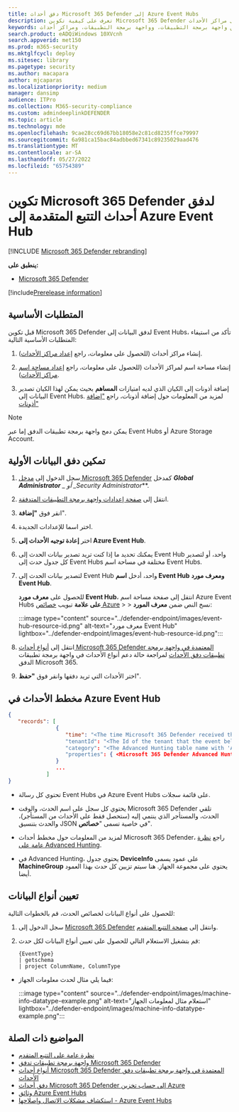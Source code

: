 ```yaml
---
title: دفق أحداث Microsoft 365 Defender إلى Azure Event Hubs
description: تعرف على كيفية تكوين Microsoft 365 Defender لدفق أحداث التتبع المتقدمة إلى مراكز الأحداث.
keywords: تصدير البيانات الأولية، وتدفق واجهة برمجة التطبيقات، وواجهة برمجة التطبيقات، ومراكز أحداث Azure، وتخزين Azure، وحساب التخزين، والتتبع المتقدم، ومشاركة البيانات الأولية
search.product: eADQiWindows 10XVcnh
search.appverid: met150
ms.prod: m365-security
ms.mktglfcycl: deploy
ms.sitesec: library
ms.pagetype: security
ms.author: macapara
author: mjcaparas
ms.localizationpriority: medium
manager: dansimp
audience: ITPro
ms.collection: M365-security-compliance
ms.custom: admindeeplinkDEFENDER
ms.topic: article
ms.technology: mde
ms.openlocfilehash: 9cae28cc69d67bb18058e2c81cd8235ffce79997
ms.sourcegitcommit: 6a981ca15bac84adbbed67341c89235029aad476
ms.translationtype: MT
ms.contentlocale: ar-SA
ms.lasthandoff: 05/27/2022
ms.locfileid: "65754389"
---
```

# <a name="configure-microsoft-365-defender-to-stream-advanced-hunting-events-to-your-azure-event-hub"></a>تكوين Microsoft 365 Defender لدفق أحداث التتبع المتقدمة إلى Azure Event Hub

[!INCLUDE [Microsoft 365 Defender rebranding](../../includes/microsoft-defender.md)]

**ينطبق على:**
- [Microsoft 365 Defender](https://go.microsoft.com/fwlink/?linkid=2118804)

[!include[Prerelease information](../../includes/prerelease.md)]

## <a name="prerequisites"></a>المتطلبات الأساسية

قبل تكوين Microsoft 365 Defender لدفق البيانات إلى Event Hubs، تأكد من استيفاء المتطلبات الأساسية التالية:

1. إنشاء مراكز أحداث (للحصول على معلومات، راجع [إعداد مراكز الأحداث](configure-event-hub.md#set-up-event-hubs)).

2. إنشاء مساحة اسم لمراكز الأحداث (للحصول على معلومات، راجع [إعداد مساحة اسم مراكز الأحداث](configure-event-hub.md#set-up-event-hubs-namespace)).

3. إضافة أذونات إلى الكيان الذي لديه امتيازات **المساهم** بحيث يمكن لهذا الكيان تصدير البيانات إلى Event Hubs. لمزيد من المعلومات حول إضافة أذونات، راجع ["إضافة أذونات"](configure-event-hub.md#add-permissions)

> [!NOTE]
> يمكن دمج واجهة برمجة تطبيقات الدفق إما عبر Event Hubs أو Azure Storage Account.

## <a name="enable-raw-data-streaming"></a>تمكين دفق البيانات الأولية

1. سجل الدخول إلى <a href="https://go.microsoft.com/fwlink/p/?linkid=2077139" target="_blank">مدخل Microsoft 365 Defender</a> كمدخل ***Global Administrator** _ أو _*_Security Administrator_**.

2. انتقل إلى [صفحة إعدادات واجهة برمجة التطبيقات المتدفقة](https://security.microsoft.com/settings/mtp_settings/raw_data_export).

3. انقر فوق **"إضافة**".

4. اختر اسما للإعدادات الجديدة.

5. اختر **إعادة توجيه الأحداث إلى Azure Event Hub**.

6. يمكنك تحديد ما إذا كنت تريد تصدير بيانات الحدث إلى Event Hub واحد، أو لتصدير كل جدول حدث إلى Event Hubs مختلفة في مساحة اسم Event Hubs.

7. لتصدير بيانات الحدث إلى Event Hub واحد، أدخل **اسم Event Hub** **ومعرف مورد Event Hub**.

   للحصول على **معرف مورد Event Hub**، انتقل إلى صفحة مساحة اسم Azure Event Hubs **على علامة** تبويب [خصائص Azure](https://ms.portal.azure.com/) >  > نسخ النص ضمن **معرف المورد**:

   :::image type="content" source="../defender-endpoint/images/event-hub-resource-id.png" alt-text="معرف مورد Event Hub" lightbox="../defender-endpoint/images/event-hub-resource-id.png":::

8. انتقل إلى [أنواع أحداث Microsoft 365 Defender المعتمدة في واجهة برمجة تطبيقات دفق الأحداث](supported-event-types.md) لمراجعة حالة دعم أنواع الأحداث في واجهة برمجة تطبيقات الدفق Microsoft 365.

9. اختر الأحداث التي تريد دفقها وانقر فوق **"حفظ**".

## <a name="the-schema-of-the-events-in-azure-event-hub"></a>مخطط الأحداث في Azure Event Hub

```JSON
{
   "records": [
               {
                  "time": "<The time Microsoft 365 Defender received the event>"
                  "tenantId": "<The Id of the tenant that the event belongs to>"
                  "category": "<The Advanced Hunting table name with 'AdvancedHunting-' prefix>"
                  "properties": { <Microsoft 365 Defender Advanced Hunting event as Json> }
               }
               ...
            ]
}
```

- تحتوي كل رسالة Event Hubs في Azure Event Hubs على قائمة سجلات.

- يحتوي كل سجل على اسم الحدث، والوقت Microsoft 365 Defender تلقي الحدث، والمستأجر الذي ينتمي إليه (ستحصل فقط على الأحداث من المستأجر)، والحدث بتنسيق JSON في خاصية تسمى "**خصائص**".

- لمزيد من المعلومات حول مخطط أحداث Microsoft 365 Defender، راجع [نظرة عامة على Advanced Hunting](advanced-hunting-overview.md).

- في Advanced Hunting، يحتوي جدول **DeviceInfo** على عمود يسمى **MachineGroup** يحتوي على مجموعة الجهاز. هنا سيتم تزيين كل حدث بهذا العمود أيضا.

## <a name="data-types-mapping"></a>تعيين أنواع البيانات

للحصول على أنواع البيانات لخصائص الحدث، قم بالخطوات التالية:

1. سجل الدخول إلى <a href="https://go.microsoft.com/fwlink/p/?linkid=2077139" target="_blank">Microsoft 365 Defender</a> وانتقل إلى [صفحة التتبع المتقدم](https://security.microsoft.com/hunting-package).

2. قم بتشغيل الاستعلام التالي للحصول على تعيين أنواع البيانات لكل حدث:

   ```kusto
   {EventType}
   | getschema
   | project ColumnName, ColumnType
   ```

- فيما يلي مثال لحدث معلومات الجهاز:

  :::image type="content" source="../defender-endpoint/images/machine-info-datatype-example.png" alt-text="استعلام مثال لمعلومات الجهاز" lightbox="../defender-endpoint/images/machine-info-datatype-example.png":::

## <a name="related-topics"></a>المواضيع ذات الصلة

- [نظرة عامة على التتبع المتقدم](advanced-hunting-overview.md)
- [واجهة برمجة تطبيقات تدفق Microsoft 365 Defender](streaming-api.md)
- [أنواع أحداث Microsoft 365 Defender المعتمدة في واجهة برمجة تطبيقات دفق الأحداث](supported-event-types.md)
- [دفق أحداث Microsoft 365 Defender إلى حساب تخزين Azure](streaming-api-storage.md)
- [وثائق Azure Event Hubs](/azure/event-hubs/)
- [استكشاف مشكلات الاتصال وإصلاحها - Azure Event Hubs](/azure/event-hubs/troubleshooting-guide)
